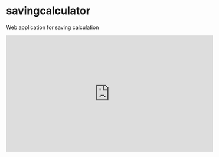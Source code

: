 # savingcalculator
Web application for saving calculation
<iframe width="560" height="315" src="https://www.youtube.com/watch?v=zafnbTwlctg&feature=youtu.be&fbclid=IwAR2WzxvxyEMOX19-CiSQsg9SLVxwN3YZ9-5yvh1Ln1ErLCt_epETLw_z_mI" frameborder="0" allow="accelerometer; autoplay; encrypted-media; gyroscope; picture-in-picture" allowfullscreen></iframe>
